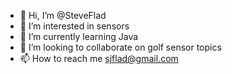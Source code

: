 - 👋 Hi, I’m @SteveFlad
- 👀 I’m interested in sensors
- 🌱 I’m currently learning Java
- 💞️ I’m looking to collaborate on golf sensor topics
- 📫 How to reach me sjflad@gmail.com

<!---
SteveFlad/SteveFlad is a ✨ special ✨ repository because its `README.md` (this file) appears on your GitHub profile.
You can click the Preview link to take a look at your changes.
--->
